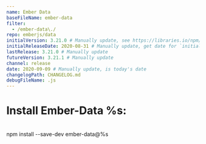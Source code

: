 ```yaml
---
name: Ember Data
baseFileName: ember-data
filter:
  - /ember-data\./
repo: emberjs/data
initialVersion: 3.21.0 # Manually update, see https://libraries.io/npm/ember-data throughout
initialReleaseDate: 2020-08-31 # Manually update, get date for `initialVersion` 
lastRelease: 3.21.0 # Manually update
futureVersion: 3.21.1 # Manually update
channel: release
date: 2020-09-09 # Manually update, is today's date
changelogPath: CHANGELOG.md
debugFileName: .js
---
```

# Install Ember-Data %s:
<br>
npm install --save-dev ember-data@%s
